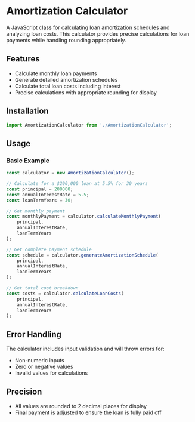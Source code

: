 # Amortization Calculator

A JavaScript class for calculating loan amortization schedules and analyzing loan costs. This calculator provides precise calculations for loan payments while handling rounding appropriately.

## Features

- Calculate monthly loan payments
- Generate detailed amortization schedules
- Calculate total loan costs including interest
- Precise calculations with appropriate rounding for display

## Installation

```javascript
import AmortizationCalculator from './AmortizationCalculator';
```

## Usage

### Basic Example

```javascript
const calculator = new AmortizationCalculator();

// Calculate for a $200,000 loan at 5.5% for 30 years
const principal = 200000;
const annualInterestRate = 5.5;
const loanTermYears = 30;

// Get monthly payment
const monthlyPayment = calculator.calculateMonthlyPayment(
    principal,
    annualInterestRate,
    loanTermYears
);

// Get complete payment schedule
const schedule = calculator.generateAmortizationSchedule(
    principal,
    annualInterestRate,
    loanTermYears
);

// Get total cost breakdown
const costs = calculator.calculateLoanCosts(
    principal,
    annualInterestRate,
    loanTermYears
);
```

## Error Handling

The calculator includes input validation and will throw errors for:
- Non-numeric inputs
- Zero or negative values
- Invalid values for calculations

## Precision

- All values are rounded to 2 decimal places for display
- Final payment is adjusted to ensure the loan is fully paid off
